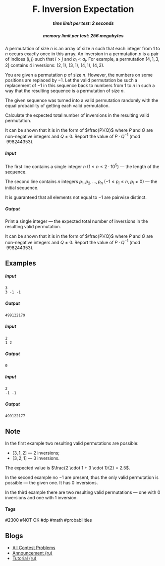 <h1 style='text-align: center;'> F. Inversion Expectation</h1>

<h5 style='text-align: center;'>time limit per test: 2 seconds</h5>
<h5 style='text-align: center;'>memory limit per test: 256 megabytes</h5>

A permutation of size $n$ is an array of size $n$ such that each integer from $1$ to $n$ occurs exactly once in this array. An inversion in a permutation $p$ is a pair of indices $(i, j)$ such that $i > j$ and $a_i < a_j$. For example, a permutation $[4, 1, 3, 2]$ contains $4$ inversions: $(2, 1)$, $(3, 1)$, $(4, 1)$, $(4, 3)$.

You are given a permutation $p$ of size $n$. However, the numbers on some positions are replaced by $-1$. Let the valid permutation be such a replacement of $-1$ in this sequence back to numbers from $1$ to $n$ in such a way that the resulting sequence is a permutation of size $n$.

The given sequence was turned into a valid permutation randomly with the equal probability of getting each valid permutation.

Calculate the expected total number of inversions in the resulting valid permutation.

It can be shown that it is in the form of $\frac{P}{Q}$ where $P$ and $Q$ are non-negative integers and $Q \ne 0$. Report the value of $P \cdot Q^{-1} \pmod {998244353}$.

##### Input

The first line contains a single integer $n$ ($1 \le n \le 2 \cdot 10^5$) — the length of the sequence.

The second line contains $n$ integers $p_1, p_2, \dots, p_n$ ($-1 \le p_i \le n$, $p_i \ne 0$) — the initial sequence.

It is guaranteed that all elements not equal to $-1$ are pairwise distinct.

##### Output

Print a single integer — the expected total number of inversions in the resulting valid permutation.

It can be shown that it is in the form of $\frac{P}{Q}$ where $P$ and $Q$ are non-negative integers and $Q \ne 0$. Report the value of $P \cdot Q^{-1} \pmod {998244353}$.

## Examples

##### Input


```text
3
3 -1 -1
```
##### Output


```text
499122179
```
##### Input


```text
2
1 2
```
##### Output


```text
0
```
##### Input


```text
2
-1 -1
```
##### Output


```text
499122177
```
## Note

In the first example two resulting valid permutations are possible:

* $[3, 1, 2]$ — $2$ inversions;
* $[3, 2, 1]$ — $3$ inversions.

The expected value is $\frac{2 \cdot 1 + 3 \cdot 1}{2} = 2.5$.

In the second example no $-1$ are present, thus the only valid permutation is possible — the given one. It has $0$ inversions.

In the third example there are two resulting valid permutations — one with $0$ inversions and one with $1$ inversion.



#### Tags 

#2300 #NOT OK #dp #math #probabilities 

## Blogs
- [All Contest Problems](../Educational_Codeforces_Round_57_(Rated_for_Div._2).md)
- [Announcement (ru)](../blogs/Announcement_(ru).md)
- [Tutorial (ru)](../blogs/Tutorial_(ru).md)
